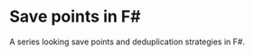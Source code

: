 <meta name="daria:title" content="Save points in F#">
<meta name="daria:title_slug" content="save_points_in_fsharp">
<meta name="daria:order" content="2">
<meta name="daria:created_on" content="2022-06-19">
<meta name="daria:tags" content="fsharp">

# Save points in F#

A series looking save points and deduplication strategies in F#.